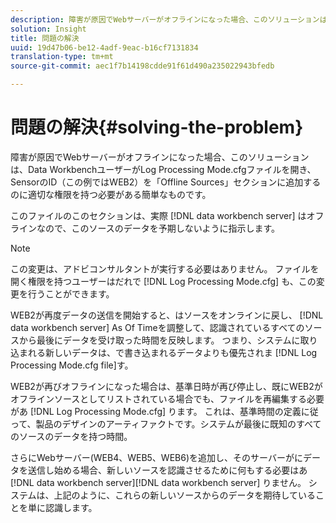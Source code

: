 ```yaml
---
description: 障害が原因でWebサーバーがオフラインになった場合、このソリューションは、Data WorkbenchユーザーがLog Processing Mode.cfgファイルを開き、SensorのID（この例ではWEB2）を「Offline Sources」セクションに追加するのに適切な権限を持つ必要がある簡単なものです。
solution: Insight
title: 問題の解決
uuid: 19d47b06-be12-4adf-9eac-b16cf7131834
translation-type: tm+mt
source-git-commit: aec1f7b14198cdde91f61d490a235022943bfedb

---
```



# 問題の解決{#solving-the-problem}

障害が原因でWebサーバーがオフラインになった場合、このソリューションは、Data WorkbenchユーザーがLog Processing Mode.cfgファイルを開き、SensorのID（この例ではWEB2）を「Offline Sources」セクションに追加するのに適切な権限を持つ必要がある簡単なものです。

このファイルのこのセクションは、実際 [!DNL data workbench server] はオフラインなので、このソースのデータを予期しないように指示します。

>[!NOTE]
>
>この変更は、アドビコンサルタントが実行する必要はありません。 ファイルを開く権限を持つユーザーはだれで [!DNL Log Processing Mode.cfg] も、この変更を行うことができます。

WEB2が再度データの送信を開始すると、はソースをオンラインに戻し、 [!DNL data workbench server] As Of Timeを調整して、認識されているすべてのソースから最後にデータを受け取った時間を反映します。 つまり、システムに取り込まれる新しいデータは、で書き込まれるデータよりも優先されま [!DNL Log Processing Mode.cfg file]す。

WEB2が再びオフラインになった場合は、基準日時が再び停止し、既にWEB2がオフラインソースとしてリストされている場合でも、ファイルを再編集する必要があ [!DNL Log Processing Mode.cfg] ります。 これは、基準時間の定義に従って、製品のデザインのアーティファクトです。システムが最後に既知のすべてのソースのデータを持つ時間。

さらにWebサーバー(WEB4、WEB5、WEB6)を追加し、そのサーバーがにデータを送信し始める場合、新しいソースを認識させるために何もする必要はあ [!DNL data workbench server][!DNL data workbench server] りません。 システムは、上記のように、これらの新しいソースからのデータを期待していることを単に認識します。

